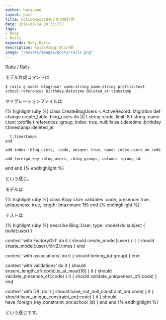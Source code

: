 ```yaml
---
author: haracane
layout: post
title: ActiveRecordモデルの設計例
date: 2014-09-24 09:35:27J
tags:
- Ruby
- Rails
keywords: Ruby,Rails
description: Railsのmigration例
image: "/assets/images/posts/rails.png"
---
```

<!-- tag_links -->
[Ruby](/tags/ruby/) / [Rails](/tags/rails/)

<!-- content -->
モデル作成コマンドは

    $ rails g model blog/user code:string name:string profile:text school:references birthday:datetime deleted_at:timestamp

マイグレーションファイルは

{% highlight ruby %}
class CreateBlogUsers < ActiveRecord::Migration
  def change
    create_table :blog_users do |t|
      t.string :code, limit: 8
      t.string :name
      t.text :profile
      t.references :group, index: true, null: false
      t.datetime :birthday
      t.timestamp :deleted_at

      t.timestamps
    end

    add_index :blog_users, :code, unique: true, name: index_users_on_code

    add_foreign_key :blog_users, :blog_groups, column: :group_id
  end
end
{% endhighlight %}

という感じ。

モデルは

{% highlight ruby %}
class Blog::User
  validates :code, presence: true, uniqueness: true, length: {maximum: 16}
end
{% endhighlight %}

テストは

{% highlight ruby %}
describe Blog::User, type: :model do
  subject { build(:user) }

  context 'with FactoryGirl' do
    it { should create_model(:user) }
    it { should create_model(:user).for(2).times }
  end

  context 'with associations' do
    it { should belong_to(:group) }
  end

  context 'with validations' do
    it { should ensure_length_of(:code).is_at_most(16) }
    it { should validate_presence_of(:code) }
    it { should validate_uniqueness_of(:code) }
  end

  context 'with DB' do
    it { should have_not_null_constraint_on(:code) }
    it { should have_unique_constraint_on(:code) }
    it { should have_foreign_key_constraint_on(:school_id) }
  end
end
{% endhighlight %}

という感じです。
